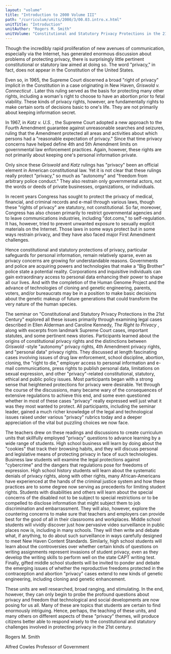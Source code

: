 ```yaml
---
layout: "volume"
title: "Introduction to 2000 Volume III"
path: "/curriculum/units/2000/3/00.03.intro.x.html"
unitTitle: "Introduction"
unitAuthor: "Rogers M. Smith"
unitVolume: "Constitutional and Statutory Privacy Protections in the 21st Century"
---
```

<body>
<p>
Though the incredibly rapid proliferation of new avenues of communication, especially via the Internet, has generated enormous discussion about problems of protecting privacy, there is surprisingly little pertinent constitutional or statutory law aimed at doing so.  The word "privacy," in fact, does not appear in the Constitution of the United States.
</p>
<p>
Even so, in 1965, the Supreme Court discerned a broad "right of privacy" implicit in the Constitution in a case originating in New Haven,
<i>
Griswold v. Connecticut
</i>
.  Later this ruling served as the basis for protecting many other rights, including a woman's right to choose to have an abortion prior to fetal viability.  These kinds of privacy rights, however, are fundamentally rights to make certain sorts of decisions basic to one's life. They are not primarily about keeping information secret.
</p>
<p>
In 1967, in
<i>
Katz v. U.S.
</i>
, the Supreme Court adopted a new approach to the Fourth Amendment guarantee against unreasonable searches and seizures, ruling that the Amendment protected all areas and activities about which persons had a "reasonable expectation of privacy."  Since that time privacy concerns have helped define 4th and 5th Amendment limits on governmental law enforcement practices.  Again, however, these rights are not primarily about keeping one's personal information private.
</p>
<p>
Only since these
<i>
Griswold
</i>
and
<i>
Katz
</i>
rulings has "privacy" been an official element in American constitutional law.  Yet it is not clear that these rulings really protect "privacy," so much as "autonomy" and "freedom from arbitrary police conduct."  They also restrain only governmental actors, not the words or deeds of private businesses, organizations, or individuals.
</p>
<p>
In recent years Congress has sought to protect the privacy of medical, financial, and criminal records and e-mail through various laws, though these "rights of privacy" are statutory, not constitutional.  So far, moreover, Congress has also chosen primarily to restrict governmental agencies and to leave communications industries, including "dot.coms," to self-regulation.  It has, however, tried to prevent unwanted exposure to sexually explicit materials on the Internet.  Those laws in some ways protect but in some ways restrain privacy, and they have also faced major First Amendment challenges.
</p>
<p>
Hence constitutional and statutory protections of privacy, particular safeguards for personal information, remain relatively sparse, even as privacy concerns are growing for understandable reasons.  Governments and police are acquiring powers and technologies that make a "Big Brother" police state a potential reality.  Corporations and inquisitive individuals can gain extraordinary access to personal data enhancing their power to shape all our lives.  And with the completion of the Human Genome Project and the advance of technologies of cloning and genetic engineering, parents, voters, and/or bureaucrats may be in a position to make basic decisions about the genetic makeup of future generations that could transform the very nature of the human species.
</p>
<p>
The seminar on "Constitutional and Statutory Privacy Protections in the 21st Century" explored all these issues primarily through examining legal cases described in Ellen Alderman and Caroline Kennedy,
<i>
The Right to Privacy
</i>
, along with excerpts from landmark Supreme Court cases, important statutes, and some pertinent news stories.  Participants learned about the origins of constitutional privacy rights and the distinctions between
<i>
Griswold
</i>
-style "autonomy" privacy rights, 4th Amendment privacy rights, and "personal data" privacy rights.  They discussed at length fascinating cases involving issues of drug law enforcement, school discipline, abortion, cloning, the "right to die," employer access to personal information and e-mail communications, press rights to publish personal data, limitations on sexual expression, and other "privacy"-related constitutional, statutory, ethical and public policy issues.  Most participants began with a strong sense that heightened protections for privacy were desirable.  Yet through the course of the discussions, many became wary of the consequences of extensive regulations to achieve this end, and some even questioned whether in most of these cases "privacy" really expressed well just what it was they most wanted to protect.  All participants, including the seminar leader, gained a much richer knowledge of the legal and technological issues raised under various "privacy" rubrics today and a deeper appreciation of the vital but puzzling choices we now face.
</p>
<p>
The teachers drew on these readings and discussions to create curriculum units that skillfully employed "privacy" questions to advance learning by a wide range of students.  High school business will learn by doing about the "cookies" that track their browsing habits, and they will discuss personal and legislative means of protecting privacy in face of such technologies.  Business law students will examine the legal protections against "cybercrime" and the dangers that regulations pose for freedoms of expression.  High school history students will learn about the systematic denials of privacy rights, along with other rights, many African-Americans have experienced at the hands of the criminal justice system and how these practices are to some degree now serving as precedents for limiting student rights.  Students with disabilities and others will learn about the special concerns of the disabled not to be subject to special restrictions or to be compelled to disclose information that might subject them to job discrimination and embarrassment.  They will also, however, explore the countering concerns to make sure that teachers and employers can provide best for the good of all in their classrooms and workplaces.  Middle school students will vividly discover just how pervasive video surveillance in public places now is, including in many schools.  They will then write and debate what, if anything, to do about such surveillance in ways carefully designed to meet New Haven Content Standards.  Similarly, high school students will learn about the controversies over whether certain kinds of questions on writing assignments represent invasions of student privacy, even as they develop the writing skills to perform well on the state CAPT writing test.  Finally, gifted middle school students will be invited to ponder and debate the emerging issues of whether the reproductive freedoms protected in the contraception and abortion "privacy" cases extend to new kinds of genetic engineering, including cloning and genetic enhancement.
</p>
<p>
These units are well researched, broad ranging, and stimulating.  In the end, however, they can only begin to probe the profound questions about privacy and freedom that technological and social developments are now posing for us all.  Many of these are topics that students are certain to find enormously intriguing.  Hence, perhaps, the teaching of these units, and many others on different aspects of these "privacy" themes, will produce citizens better able to respond wisely to the constitutional and statutory challenges involved in protecting privacy in the 21st century.
</p>
<p>
Rogers M. Smith
</p>
<p>
Alfred Cowles Professor of Government
</p>
</body>